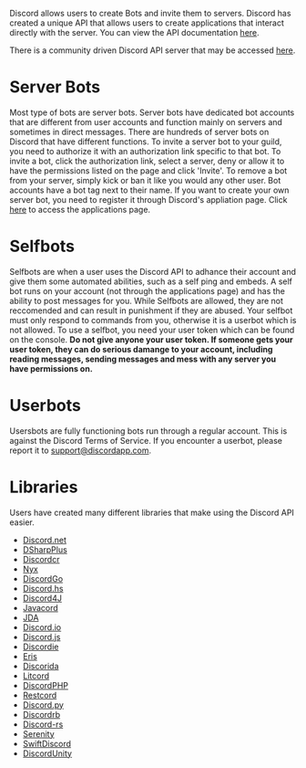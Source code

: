 <!-- TITLE: Bots -->

Discord allows users to create Bots and invite them to servers. Discord has created a unique API that allows users to create applications that interact directly with the server. You can view the API documentation [here](https://discordapp.com/developers/docs/intro).

There is a community driven Discord API server that may be accessed [here](http://discord.gg/discord-api).
# Server Bots
Most type of bots are server bots. Server bots have dedicated bot accounts that are different from user accounts and function mainly on servers and sometimes in direct messages. There are hundreds of server bots on Discord that have different functions. To invite a server bot to your guild, you need to authorize it with an authorization link specific to that bot. To invite a bot, click the authorization link, select a server, deny or allow it to have the permissions listed on the page and click 'Invite'. To remove a bot from your server, simply kick or ban it like you would any other user. Bot accounts have a bot tag next to their name. If you want to create your own server bot, you need to register it through Discord's appliation page. Click [here](https://discordapp.com/developers/applications/me) to access the applications page.
# Selfbots
Selfbots are when a user uses the Discord API to adhance their account and give them some automated abilities, such as a self ping and embeds. A self bot runs on your account (not through the applications page) and has the ability to post messages for you. While Selfbots are allowed, they are not reccomended and can result in punishment if they are abused. Your selfbot must only respond to commands from you, otherwise it is a userbot which is not allowed. To use a selfbot, you need your user token which can be found on the console. **Do not give anyone your user token. If someone gets your user token, they can do serious damange to your account, including reading messages, sending messages and mess with any server you have permissions on.**
# Userbots
Usersbots are fully functioning bots run through a regular account. This is against the Discord Terms of Service. If you encounter a userbot, please report it to support@discordapp.com. 
# Libraries
Users have created many different libraries that make using the Discord API easier.
* [Discord.net](https://github.com/RogueException/Discord.Net)
* [DSharpPlus](https://github.com/NaamloosDT/DSharpPlus)
* [Discordcr](https://github.com/meew0/discordcr)
* [Nyx](https://github.com/Hackzzila/nyx)
* [DiscordGo](https://github.com/bwmarrin/discordgo)
* [Discord.hs](https://gitlab.com/jkoike/Discord.hs)
* [Discord4J](https://github.com/austinv11/Discord4J)
* [Javacord](https://github.com/BtoBastian/Javacord)
* [JDA](https://github.com/DV8FromTheWorld/JDA)
* [Discord.io](https://github.com/izy521/discord.io )
* [Discord.js](https://github.com/hydrabolt/discord.js )
* [Discordie](https://github.com/qeled/discordie )
* [Eris](https://github.com/abalabahaha/eris )
* [Discorida](https://github.com/SinisterRectus/Discordia)
* [Litcord](https://github.com/satom99/litcord)
* [DiscordPHP](https://github.com/teamreflex/DiscordPHP)
* [Restcord](https://github.com/restcord/restcord)
* [Discord.py](https://github.com/Rapptz/discord.py)
* [Discordrb](https://github.com/meew0/discordrb)
* [Discord-rs](https://github.com/SpaceManiac/discord-rs)
* [Serenity](https://github.com/zeyla/serenity)
* [SwiftDiscord](https://github.com/nuclearace/SwiftDiscord)
* [DiscordUnity](https://github.com/robinhood128/DiscordUnity)